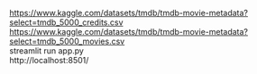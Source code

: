 https://www.kaggle.com/datasets/tmdb/tmdb-movie-metadata?select=tmdb_5000_credits.csv
<br/>
https://www.kaggle.com/datasets/tmdb/tmdb-movie-metadata?select=tmdb_5000_movies.csv
<br/>
streamlit run app.py 
<br/>
http://localhost:8501/
